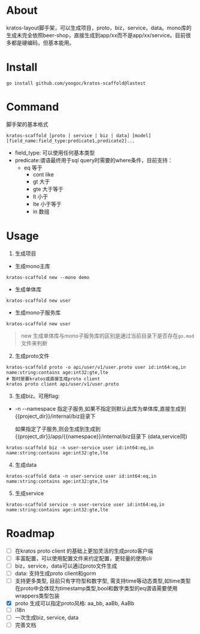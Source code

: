 # About

kratos-layout脚手架，可以生成项目，proto，biz，service，data。mono库的生成未完全依照beer-shop，直接生成到app/xx而不是app/xx/service。目前很多都是硬编码，但基本能用。

# Install

```shell
go install github.com/yoogoc/kratos-scaffold@lastest
```

# Command

脚手架的基本格式

```
kratos-scaffold [proto | service | biz | data] [model] [field_name:field_type:predicate1,predicate2]...
```

- field_type: 可以使用任何基本类型
- predicate:谓语最终用于sql query时需要的where条件，目前支持：
  - eq 等于
	- cont like
	- gt 大于
	- gte 大于等于
	- lt 小于
	- lte 小于等于
	- in 数组

# Usage

1. 生成项目

- 生成mono主库

```shell
kratos-scaffold new --mono demo
```

 - 生成单体库

```shell
kratos-scaffold new user
```

 - 生成mono子服务库

```shell
kratos-scaffold new user
```

> new 生成单体库与mono子服务库的区别是通过当前目录下是否存在`go.mod`文件来判断


2. 生成proto文件
```shell
kratos-scaffold proto -o api/user/v1/user.proto user id:int64:eq,in name:string:contains age:int32:gte,lte
# 暂时是要kratos或直接生成proto client
kratos proto client api/user/v1/user.proto
```
3. 生成biz。可用flag:
- -n --namespace 指定子服务,如果不指定则默认此库为单体库,直接生成到{{project_dir}}/internal/biz目录下

  如果指定了子服务,则会生成到生成到{{project_dir}}/app/{{namespace}}/internal/biz目录下
  (data,service同)

```shell
kratos-scaffold biz -n user-service user id:int64:eq,in name:string:contains age:int32:gte,lte
```
4. 生成data
```shell
kratos-scaffold data -n user-service user id:int64:eq,in name:string:contains age:int32:gte,lte
```
5. 生成service
```shell
kratos-scaffold service -n user-service user id:int64:eq,in name:string:contains age:int32:gte,lte
```

# Roadmap

- [ ] 在kratos proto client 的基础上更加灵活的生成proto客户端
- [ ] 丰富配置，可以使用配置文件来约定配置，更轻量的使用cli
- [ ] biz，service，data可以通过proto文件生成
- [ ] data: 支持生成proto client和gorm
- [ ] 支持更多类型, 目前只有字符型和数字型, 需支持time等动态类型,如time类型在proto中会体现为timestamp类型,bool和数字类型的eq谓语需要使用wrappers类型包装
- [x] proto 生成可以指定proto风格: aa_bb, aaBb, AaBb
- [ ] i18n
- [ ] 一次生成biz, service, data
- [ ] 完善文档

